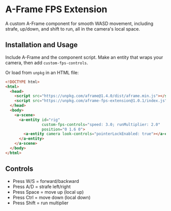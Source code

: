 # A-Frame FPS Extension

A custom A-Frame component for smooth WASD movement, including strafe, up/down, and shift to run, all in the camera's local space.

## Installation and Usage

Include A-Frame and the component script. Make an entity that wraps your camera, then add `custom-fps-controls`.

Or load from `unpkg` in an HTML file:

```html
<!DOCTYPE html>
<html>
  <head>
    <script src="https://unpkg.com/aframe@1.4.0/dist/aframe.min.js"></script>
    <script src="https://unpkg.com/aframe-fps-extension@1.0.1/index.js"></script>
  </head>
  <body>
    <a-scene>
      <a-entity id="rig"
                custom-fps-controls="speed: 3.0; runMultiplier: 2.0"
                position="0 1.6 0">
        <a-entity camera look-controls="pointerLockEnabled: true"></a-entity>
      </a-entity>
    </a-scene>
  </body>
</html>
```

## Controls

- Press W/S = forward/backward
- Press A/D = strafe left/right
- Press Space = move up (local up)
- Press Ctrl = move down (local down)
- Press Shift = run multiplier

